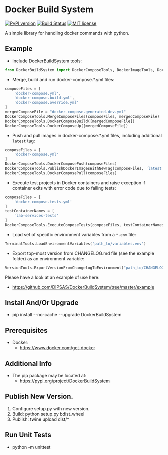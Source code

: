# Docker Build System

[![PyPI version](https://badge.fury.io/py/DockerBuildSystem.svg)](https://badge.fury.io/py/DockerBuildSystem)
[![Build Status](https://travis-ci.com/DIPSAS/DockerBuildSystem.svg?branch=master)](https://travis-ci.com/DIPSAS/DockerBuildSystem)
[![MIT license](http://img.shields.io/badge/license-MIT-brightgreen.svg)](http://opensource.org/licenses/MIT)

A simple library for handling docker commands with python.

## Example
- Include DockerBuildSystem tools:
```python
from DockerBuildSystem import DockerComposeTools, DockerImageTools, DockerSwarmTools, TerminalTools, VersionTools
```

- Merge, build and run docker-compose.*.yml files:
```python
composeFiles = [
    'docker-compose.yml',
    'docker-compose.build.yml',
    'docker-compose.override.yml'
]
mergedComposeFile = "docker-compose.generated.dev.yml"
DockerComposeTools.MergeComposeFiles(composeFiles, mergedComposeFile)
DockerComposeTools.DockerComposeBuild([mergedComposeFile])
DockerComposeTools.DockerComposeUp([mergedComposeFile])
```

- Push and pull images in docker-compose.*.yml files, including additional `latest` tag:
```python
composeFiles = [
    'docker-compose.yml'
]
DockerComposeTools.DockerComposePush(composeFiles)
DockerComposeTools.PublishDockerImagesWithNewTag(composeFiles, 'latest')
DockerComposeTools.DockerComposePull(composeFiles)
```

- Execute test projects in Docker containers and raise exception if container exits with error code due to failing tests:
```python
composeFiles = [
    'docker-compose.tests.yml'
]
testContainerNames = [
    'lab-services-tests'
]
DockerComposeTools.ExecuteComposeTests(composeFiles, testContainerNames)
```

- Load set of specific environment variables from a `*.env` file:
```python
TerminalTools.LoadEnvironmentVariables('path_to/variables.env')
```

- Export top-most version from CHANGELOG.md file (see the example folder) as an environment variable:
```python
VersionTools.ExportVersionFromChangelogToEnvironment("path_to/CHANGELOG.md", "version")
```

Please have a look at an example of use here:
- https://github.com/DIPSAS/DockerBuildSystem/tree/master/example

## Install And/Or Upgrade
- pip install --no-cache --upgrade DockerBuildSystem

## Prerequisites
- Docker:
    - https://www.docker.com/get-docker

## Additional Info
- The pip package may be located at:
    - https://pypi.org/project/DockerBuildSystem

## Publish New Version.
1. Configure setup.py with new version.
2. Build: python setup.py bdist_wheel
3. Publish: twine upload dist/*

## Run Unit Tests
- python -m unittest